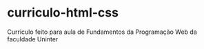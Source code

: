 # curriculo-html-css
 Curriculo feito para aula de Fundamentos da Programação Web da faculdade Uninter
